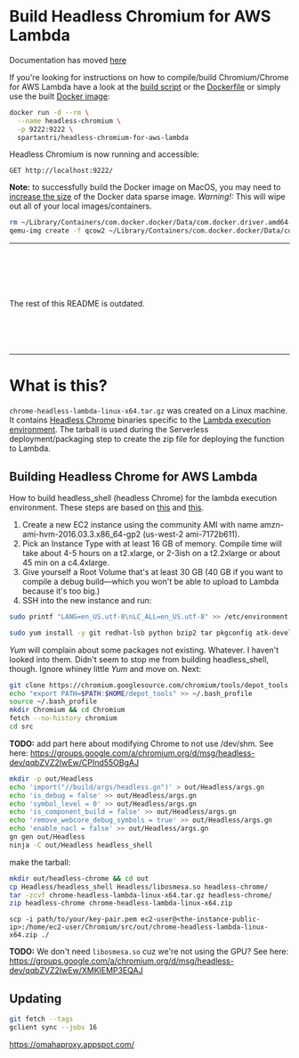 # Build Headless Chromium for AWS Lambda

Documentation has moved [here](docs/chrome.md)

If you're looking for instructions on how to compile/build Chromium/Chrome for AWS Lambda have a look at the [build script](packages/lambda/builds/chromium/build/build.sh) or the [Dockerfile](packages/lambda/builds/chromium/build/Dockerfile) or simply use the built [Docker image](https://hub.docker.com/r/spartantri/headless-chromium-for-aws-lambda/):

```bash
docker run -d --rm \
  --name headless-chromium \
  -p 9222:9222 \
  spartantri/headless-chromium-for-aws-lambda
```

Headless Chromium is now running and accessible:

```
GET http://localhost:9222/
```



**Note:** to successfully build the Docker image on MacOS, you may need to [increase the size](https://community.hortonworks.com/articles/65901/how-to-increase-the-size-of-the-base-docker-for-ma.html) of the Docker data sparse image. *Warning!:* This will wipe out all of your local images/containers.


```bash
rm ~/Library/Containers/com.docker.docker/Data/com.docker.driver.amd64-linux/Docker.qcow2
qemu-img create -f qcow2 ~/Library/Containers/com.docker.docker/Data/com.docker.driver.amd64-linux/Docker.qcow2 50G
```


----

<br/>
<br/>
<br/>
<br/>
<br/>
The rest of this README is outdated.
<br/>
<br/>
<br/>
<br/>
<br/>

----

# What is this?

`chrome-headless-lambda-linux-x64.tar.gz` was created on a Linux machine. It contains [Headless Chrome](https://cs.chromium.org/chromium/src/headless/app/) binaries specific to the [Lambda execution environment](http://docs.aws.amazon.com/lambda/latest/dg/current-supported-versions.html). The tarball is used during the Serverless deployment/packaging step to create the zip file for deploying the function to Lambda.


## Building Headless Chrome for AWS Lambda

How to build headless_shell (headless Chrome) for the lambda execution environment. These steps are based on [this](http://www.zackarychapple.guru/chrome/2016/08/24/chrome-headless.html) and [this](https://chromium.googlesource.com/chromium/src/+/master/docs/linux_build_instructions.md).

1. Create a new EC2 instance using the community AMI with name amzn-ami-hvm-2016.03.3.x86_64-gp2 (us-west-2 ami-7172b611).
2. Pick an Instance Type with at least 16 GB of memory. Compile time will take about 4-5 hours on a t2.xlarge, or 2-3ish on a t2.2xlarge or about 45 min on a c4.4xlarge.
3. Give yourself a Root Volume that's at least 30 GB (40 GB if you want to compile a debug build—which you won't be able to upload to Lambda because it's too big.)
4. SSH into the new instance and run:

```bash
sudo printf "LANG=en_US.utf-8\nLC_ALL=en_US.utf-8" >> /etc/environment

sudo yum install -y git redhat-lsb python bzip2 tar pkgconfig atk-devel alsa-lib-devel bison binutils brlapi-devel bluez-libs-devel bzip2-devel cairo-devel cups-devel dbus-devel dbus-glib-devel expat-devel fontconfig-devel freetype-devel gcc-c++ GConf2-devel glib2-devel glibc.i686 gperf glib2-devel gtk2-devel gtk3-devel java-1.*.0-openjdk-devel libatomic libcap-devel libffi-devel libgcc.i686 libgnome-keyring-devel libjpeg-devel libstdc++.i686 libX11-devel libXScrnSaver-devel libXtst-devel libxkbcommon-x11-devel ncurses-compat-libs nspr-devel nss-devel pam-devel pango-devel pciutils-devel pulseaudio-libs-devel zlib.i686 httpd mod_ssl php php-cli python-psutil wdiff --enablerepo=epel
```

_Yum_ will complain about some packages not existing. Whatever. I haven't looked into them. Didn't seem to stop me from building headless_shell, though. Ignore whiney little _Yum_ and move on. Next:

```bash
git clone https://chromium.googlesource.com/chromium/tools/depot_tools.git
echo "export PATH=$PATH:$HOME/depot_tools" >> ~/.bash_profile
source ~/.bash_profile
mkdir Chromium && cd Chromium
fetch --no-history chromium
cd src
```

**TODO:** add part here about modifying Chrome to not use /dev/shm. See here: https://groups.google.com/a/chromium.org/d/msg/headless-dev/qqbZVZ2IwEw/CPInd55OBgAJ


```bash
mkdir -p out/Headless
echo 'import("//build/args/headless.gn")' > out/Headless/args.gn
echo 'is_debug = false' >> out/Headless/args.gn
echo 'symbol_level = 0' >> out/Headless/args.gn
echo 'is_component_build = false' >> out/Headless/args.gn
echo 'remove_webcore_debug_symbols = true' >> out/Headless/args.gn
echo 'enable_nacl = false' >> out/Headless/args.gn
gn gen out/Headless
ninja -C out/Headless headless_shell
```

make the tarball:
```bash
mkdir out/headless-chrome && cd out
cp Headless/headless_shell Headless/libosmesa.so headless-chrome/
tar -zcvf chrome-headless-lambda-linux-x64.tar.gz headless-chrome/
zip headless-chrome chrome-headless-lambda-linux-x64.zip
```

```
scp -i path/to/your/key-pair.pem ec2-user@<the-instance-public-ip>:/home/ec2-user/Chromium/src/out/chrome-headless-lambda-linux-x64.zip ./
```


**TODO:** We don't need `libosmesa.so` cuz we're not using the GPU? See here: https://groups.google.com/a/chromium.org/d/msg/headless-dev/qqbZVZ2IwEw/XMKlEMP3EQAJ


## Updating

```bash
git fetch --tags
gclient sync --jobs 16
```

https://omahaproxy.appspot.com/
